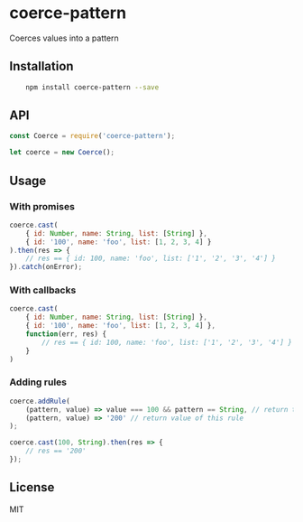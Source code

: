 # coerce-pattern
Coerces values into a pattern

## Installation

```sh
    npm install coerce-pattern --save
```

## API
```javascript
const Coerce = require('coerce-pattern');

let coerce = new Coerce();
```

## Usage

### With promises
```javascript
coerce.cast(
    { id: Number, name: String, list: [String] },
    { id: '100', name: 'foo', list: [1, 2, 3, 4] }
).then(res => {
    // res == { id: 100, name: 'foo', list: ['1', '2', '3', '4'] }
}).catch(onError);
```

### With callbacks
```javascript
coerce.cast(
    { id: Number, name: String, list: [String] },
    { id: '100', name: 'foo', list: [1, 2, 3, 4] },
    function(err, res) {
        // res == { id: 100, name: 'foo', list: ['1', '2', '3', '4'] }
    }
)
```

### Adding rules
```javascript
coerce.addRule(
    (pattern, value) => value === 100 && pattern == String, // return true if rule applies
    (pattern, value) => '200' // return value of this rule
);

coerce.cast(100, String).then(res => {
    // res == '200'
});
```

## License

MIT
